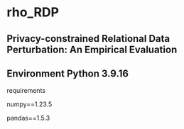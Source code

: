 # rho_RDP

Privacy-constrained Relational Data Perturbation: An Empirical Evaluation
---
Environment Python 3.9.16
---
requirements

numpy==1.23.5

pandas==1.5.3



